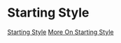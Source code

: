 # Starting Style

[Starting Style](./2025-08-07_starting-style.md)
[More On Starting Style](./2025-08-07_more-on-starting-style.md)

